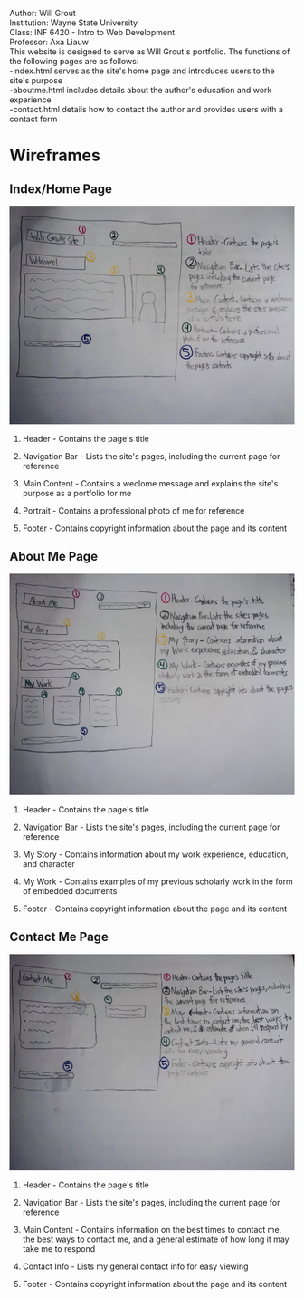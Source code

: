 Author: Will Grout<br>
Institution: Wayne State University<br>
Class: INF 6420 - Intro to Web Development<br>
Professor: Axa Liauw<br>
This website is designed to serve as Will Grout's portfolio. The functions of the following pages are as follows:<br>
-index.html serves as the site's home page and introduces users to the site's purpose<br>
-aboutme.html includes details about the author's education and work experience<br>
-contact.html details how to contact the author and provides users with a contact form<br>
# Wireframes
## Index/Home Page
![Wireframe of Index/Home Page](wireframes/wireframe-index.jpeg)
1. Header - Contains the page's title<br>

2. Navigation Bar - Lists the site's pages, including the current page for reference<br>

3. Main Content - Contains a weclome message and explains the site's purpose as a portfolio for me<br>

4. Portrait - Contains a professional photo of me for reference<br>

5. Footer - Contains copyright information about the page and its content<br>
## About Me Page
![Wireframe of About Page](wireframes/wireframe-about.jpeg)
1. Header - Contains the page's title<br>

2. Navigation Bar - Lists the site's pages, including the current page for reference<br>

3. My Story - Contains information about my work experience, education, and character<br>

4. My Work - Contains examples of my previous scholarly work in the form of embedded documents<br>

5. Footer - Contains copyright information about the page and its content<br>
## Contact Me Page
![Wireframe of Contact Page](wireframes/wireframe-contact.jpeg)
1. Header - Contains the page's title<br>

2. Navigation Bar - Lists the site's pages, including the current page for reference<br>

3. Main Content - Contains information on the best times to contact me, the best ways to contact me, and a general estimate of how long it may take me to respond<br>

4. Contact Info - Lists my general contact info for easy viewing<br>

5. Footer - Contains copyright information about the page and its content<br>